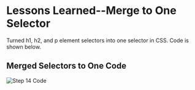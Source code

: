 <html>
  <body>
    <h1>Lessons Learned--Merge to One Selector</h1>
    <p>
      Turned h1, h2, and p element selectors into one selector in CSS. Code is shown below.
       </p>
   <h2>Merged Selectors to One Code</h2>
   <img src="https://github.com/jennisa1/freeCodeCamp-Projects/blob/main/Cafe%20Menu%20%E2%98%95/Images/Step%2014%20Code.png?raw=true" alt="Step 14 Code"> 
  </body>
  </html>
